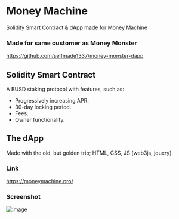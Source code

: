 # Money Machine
Solidity Smart Contract &amp; dApp made for Money Machine

### Made for same customer as Money Monster
https://github.com/selfmade1337/money-monster-dapp

## Solidity Smart Contract
A BUSD staking protocol with features, such as:
- Progressively increasing APR.
- 30-day locking period.
- Fees.
- Owner functionality.

## The dApp
Made with the old, but golden trio; HTML, CSS, JS (web3js, jquery).
### Link
https://moneymachine.pro/
### Screenshot
![image](https://user-images.githubusercontent.com/30301013/214821343-c1737583-7f3a-4da6-ab04-0117df33c9ee.png)
